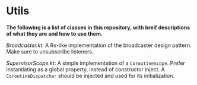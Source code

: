 # Utils

**The following is a list of classes in this repository, with breif descriptions of what they are and how to use them.**

*Broadcaster.kt*: A Rx-like implementation of the broadcaster design pattern. Make sure to unsubscribe listeners.

*SupervisorScope.kt*: A simple implementation of a `CoroutineScope`. Prefer instantiating as a global property, instead of constructor inject. A `CoroutineDispatcher` should be injected and used for its initialization.
